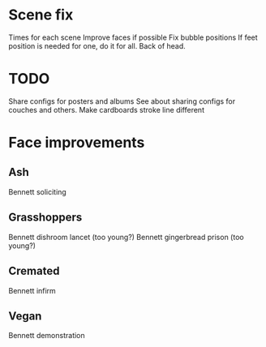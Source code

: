 # Scene fix
Times for each scene
Improve faces if possible
Fix bubble positions
If feet position is needed for one, do it for all.
Back of head.

# TODO
Share configs for posters and albums
See about sharing configs for couches and others.
Make cardboards stroke line different

# Face improvements

## Ash
Bennett soliciting

## Grasshoppers
Bennett dishroom lancet (too young?)
Bennett gingerbread prison (too young?)

## Cremated
Bennett infirm

## Vegan
Bennett demonstration
